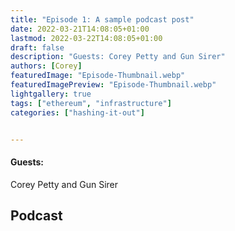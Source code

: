 ```yaml
---
title: "Episode 1: A sample podcast post"
date: 2022-03-21T14:08:05+01:00
lastmod: 2022-03-22T14:08:05+01:00
draft: false
description: "Guests: Corey Petty and Gun Sirer"
authors: [Corey]
featuredImage: "Episode-Thumbnail.webp"
featuredImagePreview: "Episode-Thumbnail.webp"
lightgallery: true
tags: ["ethereum", "infrastructure"]
categories: ["hashing-it-out"]


---
```


#### Guests: 
Corey Petty and Gun Sirer
<!--more-->

## Podcast

<div class="sounder-widget" data-url="https://embed.sounder.fm/play/281876" style="width: 100%; height: 100%;"></div> 
{{<script>}} 
(function() { var qs, js, q, s, d = document, gi = d.getElementById, ce = d.createElement, gt = d.getElementsByTagName, id = 'soun_der', b = 'https://embed.sounder.fm'; if (!gi.call(d, id)) { js = ce.call(d, 'script'); js.id = id; js.src = b + '/embed.js'; q = gt.call(d, 'script')[0]; q.parentNode.insertBefore(js, q);}})(); 
{{</script>}} 
<div style=" font-family: Sans-Serif; font-size: 12px; color: #999; opacity: 0.5; padding-top: 5px;"> powered by <a href="https://sounder.fm?utm_campaign=saas&utm_source=sounder.fm-Episode&utm_medium=sounder&utm_content=sounder-embedded-poweredbysounder&utm_term=EN" style="color: #999;" target="_blank">Sounder</a></div>

{{<podcast-embed url="https://embed.sounder.fm/play/281876">}}

## Description
Today Corey talks with Rajeev Gopalakrishna, founder of Secureum.

Secureum is a premiere bootcamp for Web3 security auditors. We’re going to dive into the problem with finding quality talent in the security space and how he’s attempting to fix it. We are also joined by 4 of the top performers in the first iteration of the program to hear about their experience and what their plans are now.

Hashing it Out is also pleased to have provided a reward to these folks of $1337 each for their accomplishments.

Come listen and enjoy learning about the Web3 security ecosystem and how you can join it and find fulfilling work.

## Links:

* Website: https://secureum.xyz
* Twitter: https://twitter.com/TheSecureum
* Blog: https://secureum.substack.com/

## youtube

{{< youtube 43kuHpqikPI >}}


